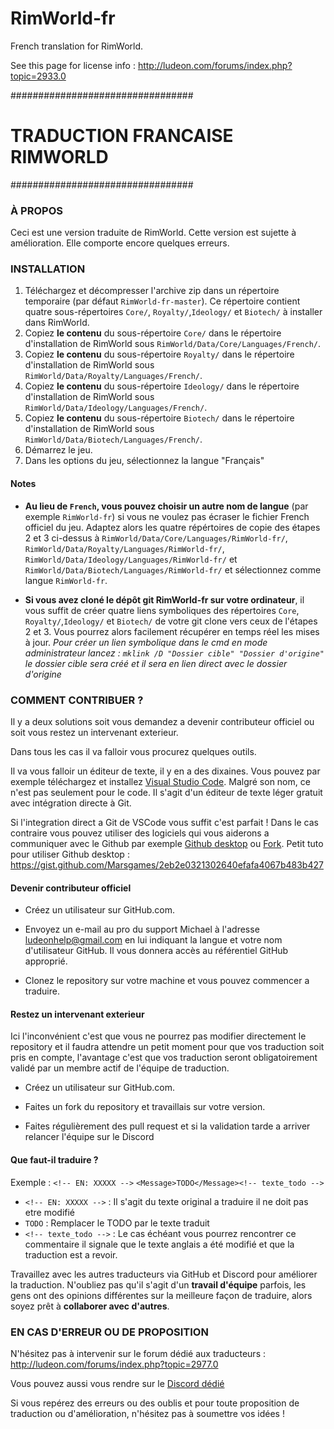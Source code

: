 # RimWorld-fr
French translation for RimWorld.

See this page for license info : http://ludeon.com/forums/index.php?topic=2933.0


#################################
# TRADUCTION FRANCAISE RIMWORLD #
#################################

### À PROPOS ###
Ceci est une version traduite de RimWorld. 
Cette version est sujette à amélioration.
Elle comporte encore quelques erreurs.

### INSTALLATION ###
 1. Téléchargez et décompresser l'archive zip dans un répertoire temporaire (par défaut `RimWorld-fr-master`). Ce répertoire contient quatre sous-répertoires `Core/`, `Royalty/`,`Ideology/` et `Biotech/` à installer dans RimWorld.
 2. Copiez **le contenu** du sous-répertoire `Core/` dans le répertoire d'installation de RimWorld sous `RimWorld/Data/Core/Languages/French/`.
 3.  Copiez **le contenu** du sous-répertoire `Royalty/` dans le répertoire d'installation de RimWorld sous `RimWorld/Data/Royalty/Languages/French/`.
  2. Copiez **le contenu** du sous-répertoire `Ideology/` dans le répertoire d'installation de RimWorld sous `RimWorld/Data/Ideology/Languages/French/`.
 3.  Copiez **le contenu** du sous-répertoire `Biotech/` dans le répertoire d'installation de RimWorld sous `RimWorld/Data/Biotech/Languages/French/`.
 4. Démarrez le jeu.
 5. Dans les options du jeu, sélectionnez la langue "Français"

#### Notes ####
 - **Au lieu de `French`, vous pouvez choisir un autre nom de langue** (par exemple `RimWorld-fr`) si vous ne voulez pas écraser le fichier French officiel du jeu. Adaptez alors les quatre répértoires de copie des étapes 2 et 3 ci-dessus à `RimWorld/Data/Core/Languages/RimWorld-fr/`, `RimWorld/Data/Royalty/Languages/RimWorld-fr/`, `RimWorld/Data/Ideology/Languages/RimWorld-fr/` et `RimWorld/Data/Biotech/Languages/RimWorld-fr/` et sélectionnez comme langue `RimWorld-fr`.

 - **Si vous avez cloné le dépôt git RimWorld-fr sur votre ordinateur**, il vous suffit de créer quatre liens symboliques des répertoires `Core`, `Royalty/`,`Ideology/` et `Biotech/` de votre git clone vers ceux de l'étapes 2 et 3. Vous pourrez alors facilement récupérer en temps réel les mises à jour. 
 *Pour créer un lien symbolique dans le cmd en mode administrateur lancez : `mklink /D "Dossier cible" "Dossier d'origine"` le dossier cible sera créé et il sera en lien direct avec le dossier d'origine*
 
### COMMENT CONTRIBUER ? ###
 Il y a deux solutions soit vous demandez a devenir contributeur officiel ou soit vous restez un intervenant exterieur.
 
 Dans tous les cas il va falloir vous procurez quelques outils.

 Il va vous falloir un éditeur de texte, il y en a des dixaines. Vous pouvez par exemple téléchargez et installez [Visual Studio Code](https://code.visualstudio.com/). Malgré son nom, ce n'est pas seulement pour le code. Il s'agit d'un éditeur de texte léger gratuit avec intégration directe à Git.

 Si l'integration direct a Git de VSCode vous suffit c'est parfait ! Dans le cas contraire vous pouvez utiliser des logiciels qui vous aiderons a communiquer avec le Github par exemple [Github desktop](https://desktop.github.com/) ou [Fork](https://git-fork.com/). 
 Petit tuto pour utiliser Github desktop : https://gist.github.com/Marsgames/2eb2e0321302640efafa4067b483b427 

#### Devenir contributeur officiel ####
 - Créez un utilisateur sur GitHub.com.

 - Envoyez un e-mail au pro du support Michael à l'adresse ludeonhelp@gmail.com en lui indiquant la langue et votre nom d'utilisateur GitHub. Il vous donnera accès au référentiel GitHub approprié.

 - Clonez le repository sur votre machine et vous pouvez commencer a traduire.

#### Restez un intervenant exterieur ####
Ici l'inconvénient c'est que vous ne pourrez pas modifier directement le repository et il faudra attendre un petit moment pour que vos traduction soit pris en compte, l'avantage c'est que vos traduction seront obligatoirement validé par un membre actif de l'équipe de traduction.

 - Créez un utilisateur sur GitHub.com.

 - Faites un fork du repository et travaillais sur votre version.

 - Faites régulièrement des pull request et si la validation tarde a arriver relancer l'équipe sur le Discord

#### Que faut-il traduire ? ####
Exemple : 
`<!-- EN: XXXXX -->`
`<Message>TODO</Message><!-- texte_todo -->`

 - `<!-- EN: XXXXX -->` : Il s'agit du texte original a traduire il ne doit pas etre modifié
 - `TODO` : Remplacer le TODO par le texte traduit
 - `<!-- texte_todo -->` : Le cas échéant vous pourrez rencontrer ce commentaire il signale que le texte anglais a été modifié et que la traduction est a revoir.

Travaillez avec les autres traducteurs via GitHub et Discord pour améliorer la traduction. N'oubliez pas qu'il s'agit d'un **travail d'équipe** parfois, les gens ont des opinions différentes sur la meilleure façon de traduire, alors soyez prêt à **collaborer avec d'autres**.

### EN CAS D'ERREUR OU DE PROPOSITION ###
N'hésitez pas à intervenir sur le forum dédié aux traducteurs : http://ludeon.com/forums/index.php?topic=2977.0

Vous pouvez aussi vous rendre sur le [Discord dédié](https://discord.gg/cJmKZpv)

Si vous repérez des erreurs ou des oublis et pour toute proposition de traduction ou d'amélioration, n'hésitez pas à soumettre vos idées !
